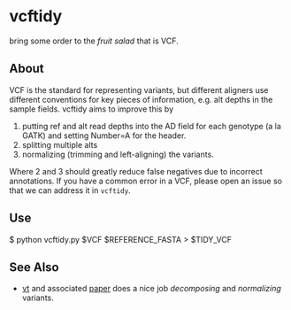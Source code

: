 vcftidy
=======

bring some order to the *fruit salad* that is VCF.

About
-----

VCF is the standard for representing variants, but different aligners use different conventions for key pieces of information, e.g. alt depths in the sample fields. vcftidy aims to improve this by

 1. putting ref and alt read depths into the AD field for each genotype (a la GATK) and setting Number=A for the header.
 2. splitting multiple alts
 3. normalizing (trimming and left-aligning) the variants.

Where 2 and 3 should greatly reduce false negatives due to incorrect annotations. If you have a common error in a VCF, please open an issue so that we can address it in `vcftidy`.

Use
---

  $ python vcftidy.py $VCF $REFERENCE\_FASTA > $TIDY\_VCF

See Also
--------

+ [vt](https://github.com/atks/vt) and associated [paper](http://t.co/J48Irh4wEe) does a nice job *decomposing* and *normalizing* variants.
